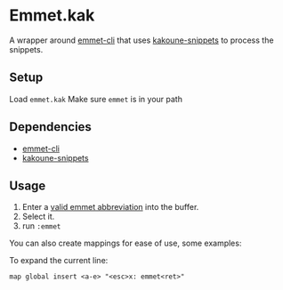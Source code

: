 # Emmet.kak

A wrapper around [emmet-cli](https://github.com/Delapouite/emmet-cli) that uses [kakoune-snippets](https://github.com/occivink/kakoune-snippets) to process the snippets.

## Setup

Load `emmet.kak`
Make sure `emmet` is in your path


## Dependencies

- [emmet-cli](https://github.com/Delapouite/emmet-cli)
- [kakoune-snippets](https://github.com/occivink/kakoune-snippets)

## Usage

1. Enter a [valid emmet abbreviation](https://docs.emmet.io/abbreviations/syntax) into the buffer.
2. Select it.
3. run `:emmet`

You can also create mappings for ease of use, some examples:

To expand the current line:

`map global insert <a-e> "<esc>x: emmet<ret>"`
